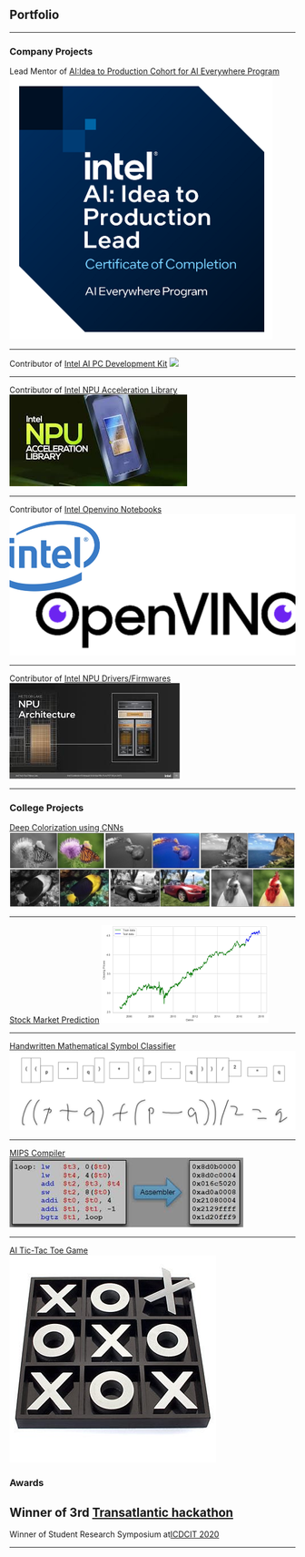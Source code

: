## Portfolio

---
### Company Projects
Lead Mentor of [AI:Idea to Production Cohort for AI Everywhere Program ](https://www.credly.com/go/HR2xy2JG)
<img src="images/AI_Idea_To_Production_Lead_Image.png?raw=true"/>

---
Contributor of [Intel AI PC Development Kit](https://www.intel.com/content/www/us/en/developer/topic-technology/ai-pc/dev-kit.html)
<img src="images/AI_PC_Devkit_Intel_Newsroom.jpg?raw=true"/>

---
Contributor of [Intel NPU Acceleration Library](https://github.com/intel/intel-npu-acceleration-library)
<img src="images/NPU_Acceleration_Library.jpg?raw=true"/>

---
Contributor of [Intel Openvino Notebooks](https://github.com/openvinotoolkit/openvino_notebooks)
<img src="images/Intel_Openvino.png?raw=true"/>

---
Contributor of [Intel NPU Drivers/Firmwares](https://www.intel.com/content/www/us/en/download/794734/intel-npu-driver-windows.html)
<img src="images/NPU_Architecture.jpg?raw=true"/>

---
### College Projects

[Deep Colorization using CNNs](https://github.com/SHIVAMBASIA/CIS-6930-Deep-Colorization)
<img src="images/Deep_Colorization.jpg?raw=true"/>

---
[Stock Market Prediction](https://github.com/SHIVAMBASIA/CAP-6610-Stock-Market-Prediction)
<img src="images/stock_market_prediction.png?raw=true"/>

---
[Handwritten Mathematical Symbol Classifier](https://github.com/SHIVAMBASIA/EEL-5840-Handwritten-Mathematical-Symbol-Classifier)
<img src="images/Mathematical_Symbol_Classifier.png?raw=true"/>

---
[MIPS Compiler](https://github.com/SHIVAMBASIA/CDA-5155-MIPS-Simulator)
<img src="images/MIPS_Simulator.jpg?raw=true"/>

---
[AI Tic-Tac Toe Game](https://github.com/SHIVAMBASIA/CIS6930-AI-Tic-Tac-Toe)
<img src="images/Tic_Tac_Toe_AI_Game.jpg?raw=true"/>

### Awards

Winner of 3rd [Transatlantic hackathon](images/Transatlantic_AI_Hackathon_Prize.jpg)
---
Winner of Student Research Symposium at[ICDCIT 2020](images/ICDCIT2020_1stplace.jpg)




---
